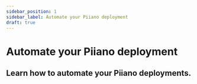 ```yaml
---
sidebar_position: 1
sidebar_label: Automate your Piiano deployment
draft: true
---
```


# Automate your Piiano deployment  

## Learn how to automate your Piiano deployments.
